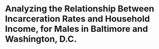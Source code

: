 # Analyzing the Relationship Between Incarceration Rates and Household Income,  for Males in Baltimore and Washington, D.C.
